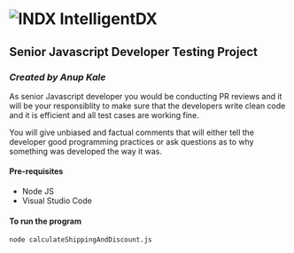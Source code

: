 # ![INDX ](https://intelligentdx.com/wp-content/uploads/2022/07/favicon.ico) IntelligentDX

## Senior Javascript Developer Testing Project

### _Created by Anup Kale_

As senior Javascript developer you would be conducting PR reviews and it will be your responsiblity to make sure that the developers write clean code and it is efficient and all test cases are working fine.

You will give unbiased and factual comments that will either tell the developer good programming practices or ask questions as to why something was developed the way it was.

#### Pre-requisites

- Node JS
- Visual Studio Code

#### To run the program

```
node calculateShippingAndDiscount.js
```
